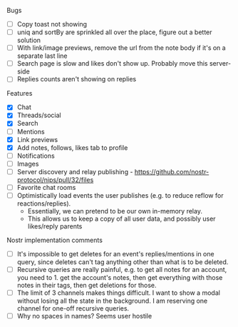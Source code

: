 Bugs

- [ ] Copy toast not showing
- [ ] uniq and sortBy are sprinkled all over the place, figure out a better solution
- [ ] With link/image previews, remove the url from the note body if it's on a separate last line
- [ ] Search page is slow and likes don't show up. Probably move this server-side
- [ ] Replies counts aren't showing on replies

Features

- [x] Chat
- [x] Threads/social
- [x] Search
- [ ] Mentions
- [x] Link previews
- [x] Add notes, follows, likes tab to profile
- [ ] Notifications
- [ ] Images
- [ ] Server discovery and relay publishing - https://github.com/nostr-protocol/nips/pull/32/files
- [ ] Favorite chat rooms
- [ ] Optimistically load events the user publishes (e.g. to reduce reflow for reactions/replies).
  - Essentially, we can pretend to be our own in-memory relay.
  - This allows us to keep a copy of all user data, and possibly user likes/reply parents

Nostr implementation comments

- [ ] It's impossible to get deletes for an event's replies/mentions in one query, since deletes can't tag anything other than what is to be deleted.
- [ ] Recursive queries are really painful, e.g. to get all notes for an account, you need to 1. get the account's notes, then get everything with those notes in their tags, then get deletions for those.
- [ ] The limit of 3 channels makes things difficult. I want to show a modal without losing all the state in the background. I am reserving one channel for one-off recursive queries.
- [ ] Why no spaces in names? Seems user hostile
